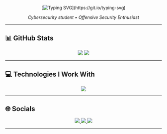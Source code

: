 <div align="center">

[![Typing SVG](https://readme-typing-svg.demolab.com?font=Fira+Code&weight=200&size=36&pause=1000&color=81249F&center=true&vCenter=true&width=900&lines=Hello,+I'm+Kauan!)](https://git.io/typing-svg)

<p><em>Cybersecurity student • Offensive Security Enthusiast</em></p>

</div>

---

<h2>📊 GitHub Stats</h2>

<div align="center">
  <img src="https://github-readme-stats.vercel.app/api?username=faylun&show_icons=true&theme=highcontrast&hide_title=true&border_radius=12" />
  <img src="https://github-readme-stats.vercel.app/api/top-langs/?username=faylun&layout=compact&theme=highcontrast&border_radius=12" />
</div>

---

<h2>💻 Technologies I Work With</h2>

<div align="center">
  <img src="https://skillicons.dev/icons?i=python,js,nodejs,php,bash,linux,html,css" />
</div>

---

<h2>🌐 Socials</h2>

<div align="center">
  <a href="https://www.linkedin.com/in/kauan-silveira-9032a826b" target="_blank">
    <img src="https://img.shields.io/badge/-LinkedIn-%230077B5?style=for-the-badge&logo=linkedin&logoColor=white"/>
  </a>
  <a href="https://www.twitter.com/kkauanzinn" target="_blank">
    <img src="https://img.shields.io/badge/Twitter-1DA1F2?style=for-the-badge&logo=twitter&logoColor=white"/>
  </a>
  <a href="https://hackerone.com/faylun?type=user" target="_blank">
    <img src="https://img.shields.io/badge/HackerOne-black?style=for-the-badge&logo=hackerone&logoColor=white"/>
  </a>
</div>

---
